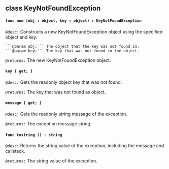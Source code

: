 ## class KeyNotFoundException

#### ```func new (obj : object, key : object) : KeyNotFoundException```


```@desc:``` Constructs a new KeyNotFoundException object using the specified object and key.

    ```@param obj:``` The object that the key was not found in.
    ```@param key:``` The key that was not found in the object.
```@returns:``` The new KeyNotFoundException object.

#### ```key { get; }```


```@desc:``` Gets the readonly object key that was not found.

```@returns:``` The key that was not found as object.

#### ```message { get; }```


```@desc:``` Gets the readonly string message of the exception.

```@returns:``` The exception message string.

#### ```func tostring () : string```


```@desc:``` Returns the string value of the exception, including the message and callstack.

```@returns:``` The string value of the exception.

